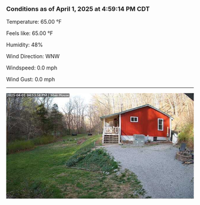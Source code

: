 ### Conditions as of April 1, 2025 at 4:59:14 PM CDT 

Temperature: 65.00 &deg;F

Feels like: 65.00 &deg;F

Humidity: 48%

Wind Direction: WNW

Windspeed: 0.0 mph

Wind Gust: 0.0 mph

---

<img src="./images/latest.jpeg"/>

